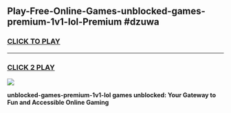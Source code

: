 
## Play-Free-Online-Games-unblocked-games-premium-1v1-lol-Premium #dzuwa
<h3>
<a href="https://premium.freeplayer.one?title=unblocked-games-premium-1v1-lol&ref=8M">CLICK TO PLAY</a></h3>
<hr>

<h3>
<a href="https://premium.freeplayer.one?title=unblocked-games-premium-1v1-lol&ref=8M">CLICK 2 PLAY</a>
  
</h3>

<a href="https://premium.freeplayer.one?title=unblocked-games-premium-1v1-lol&ref=8M"><img src="https://clearcache.store/games.png"></a>


**unblocked-games-premium-1v1-lol games unblocked: Your Gateway to Fun and Accessible Online Gaming**
